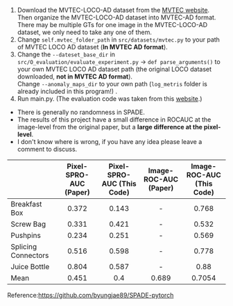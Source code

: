 1. Download the MVTEC-LOCO-AD dataset from the  [MVTEC website](https://www.mvtec.com/company/research/datasets/mvtec-loco). Then organize the MVTEC-LOCO-AD dataset into MVTEC-AD format. There may be multiple GTs for one image in the MVTEC-LOCO-AD dataset, we only need to take any one of them.
2. Change ````self.mvtec_folder_path```` in ````src/datasets/mvtec.py```` to your path of MVTEC LOCO AD dataset (**In MVTEC AD format**).
3. Change the ````--dateset_base_dir```` in ````src/O_evaluation/evaluate_experiment.py```` -> ````def parse_arguments()```` to your own MVTEC LOCO AD dataset path (the original LOCO dataset downloaded, **not in MVTEC AD format**).  
Change ````--anomaly_maps_dir```` to your own path (````log_metris```` folder is already included in this program!) .
4. Run main.py.  (The evaluation code was taken from this [website](https://www.mvtec.com/company/research/datasets/mvtec-loco).)

+ There is generally no randomness in SPADE.  
+ The results of this project have a small difference in ROCAUC at the image-level from the original paper, but a **large difference at the pixel-level**.   
+ I don't know where is wrong, if you have any idea please leave a comment to discuss.

|    |      Pixel-SPRO-AUC (Paper)      |  Pixel-SPRO-AUC (This Code) |  Image-ROC-AUC (Paper) |  Image-ROC-AUC (This Code) |
|----------|:-------------:|:------:|:------:|:------:|
| Breakfast Box |  0.372 | 0.143 | -|0.768 |
| Screw Bag |    0.331   |   0.421 | -|0.532 |
| Pushpins | 0.234 |    0.251 | -|0.569 |
| Splicing Connectors | 0.516 |   0.598 |- |0.778 |
| Juice Bottle |0.804 |    0.587 |- |0.88 |
| Mean |0.451 |   0.4 | 0.689 | 0.7054 |

Reference:https://github.com/byungjae89/SPADE-pytorch
